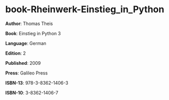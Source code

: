 # book-Rheinwerk-Einstieg_in_Python

**Author**: Thomas Theis

**Book**: Einstieg in Python 3

**Language**: German

**Edition**: 2

**Published**: 2009

**Press**: Galileo Press

**ISBN-13**: 978-3-8362-1406-3

**ISBN-10**: 3-8362-1406-7

